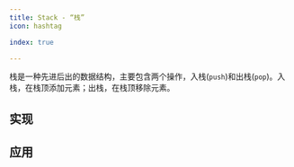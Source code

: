 ```yaml
---
title: Stack - “栈”
icon: hashtag

index: true

---
```


  栈是一种先进后出的数据结构，主要包含两个操作，入栈(`push`)和出栈(`pop`)。入栈，在栈顶添加元素；出栈，在栈顶移除元素。
  
<!-- more -->

## 实现

<!-- 🟢 用队列实现栈 -->
<!-- @include: @leetcode/problems/0x0200.md#0225 -->

<!-- 🟢 用栈实现队列 -->
<!-- @include: @leetcode/problems/0x0200.md#0232 -->

## 应用

<!-- 🟢 有效的括号 -->
<!-- @include: @leetcode/problems/0x0000.md#0020 -->

<!-- 🔴 最长有效括号 -->
<!-- @include: @leetcode/problems/0x0000.md#0032 -->

